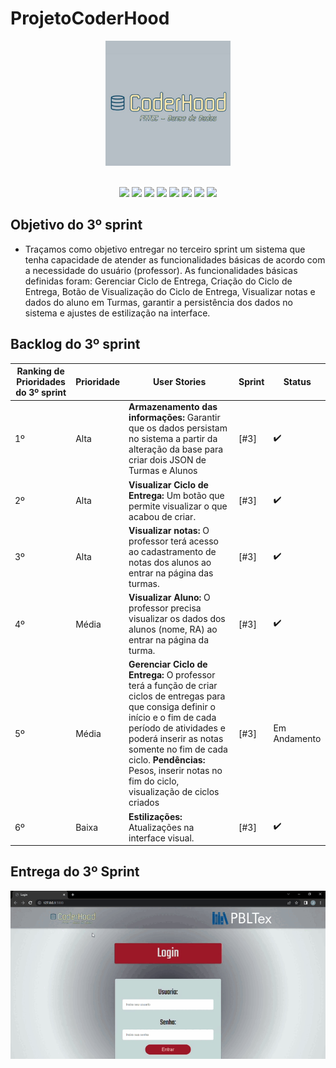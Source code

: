 # ProjetoCoderHood

<p align="center"> <img width="200px" height="200px" src="Coderhood.jpg"/> </p>
<br id="topo">

<div align="center">
    
  <img src="https://img.shields.io/badge/GIT-E44C30?style=for-the-badge&logo=git&logoColor=white" />
  <img src="https://img.shields.io/badge/GitHub-100000?style=for-the-badge&logo=github&logoColor=white"/>
  <img src="https://img.shields.io/badge/HTML5-151515?style=for-the-badge&logo=html5&logoColor=602D9B"/>
  <img src="https://img.shields.io/badge/CSS3-151515?style=for-the-badge&logo=css3&logoColor=602D9B"/>
  <img src="https://img.shields.io/badge/JavaScript-151515?style=for-the-badge&logo=javascript&logoColor=602D9B"/>
  <img src="https://img.shields.io/badge/Python-151515?style=for-the-badge&logo=python&logoColor=602D9B"/>
  <img src="https://img.shields.io/badge/Flask-151515?style=for-the-badge&logo=flask&logoColor=602D9B"/>
  <img src="https://img.shields.io/badge/VSCode-0078D4?style=for-the-badge&logo=visual%20studio%20code&logoColor=white" />
    
</div>


## Objetivo do 3º sprint

* Traçamos como objetivo entregar no terceiro sprint um sistema que tenha capacidade de atender as funcionalidades básicas de acordo com a necessidade do usuário (professor). As funcionalidades básicas definidas foram: Gerenciar Ciclo de Entrega, Criação do Ciclo de Entrega, Botão de Visualização do Ciclo de Entrega, Visualizar notas e dados do aluno em Turmas, garantir a persistência dos dados no sistema e ajustes de estilização na interface.  

## Backlog do 3º sprint


| Ranking de Prioridades do 3º sprint | Prioridade | User Stories | Sprint | Status |
| ------------- | ------------- | ------------- | ------------- | ------------- |
| 1º | Alta |  **Armazenamento das informações:** Garantir que os dados persistam no sistema a partir da alteração da base para criar dois JSON de Turmas e Alunos  | [#3]  |✔️| 
| 2º | Alta | **Visualizar Ciclo de Entrega:** Um botão que permite visualizar o que acabou de criar. | [#3]  |✔️| 
| 3º | Alta | **Visualizar notas:** O professor terá acesso ao cadastramento de notas dos alunos ao entrar na página das turmas. | [#3]  |✔️| 
| 4º | Média | **Visualizar Aluno:** O professor precisa visualizar os dados dos alunos (nome, RA) ao entrar na página da turma.  | [#3] |✔️| 
| 5º | Média |  **Gerenciar Ciclo de Entrega:** O professor terá a função de criar ciclos de entregas para que consiga definir o início e o fim de cada período de atividades e poderá inserir as notas somente no fim de cada ciclo. **Pendências:** Pesos, inserir notas no fim do ciclo, visualização de ciclos criados  | [#3]  |Em Andamento| 
| 6º | Baixa | **Estilizações:** Atualizações na interface visual. | [#3] |✔️| 


## Entrega do 3º Sprint

<p align="center"> <img src="https://github.com/CoderHood-Fatec/ProjetoCoderHood/blob/6eca3ca5e8d6eecbce69729d45e6de9295b69d13/Sprints_docs/WhatsApp%20Video%202023-11-06%20at%2022.06.50.gif"/> </p>

